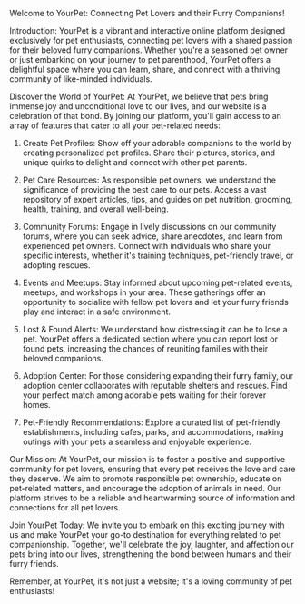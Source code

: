 Welcome to YourPet: Connecting Pet Lovers and their Furry Companions!

Introduction: YourPet is a vibrant and interactive online platform designed
exclusively for pet enthusiasts, connecting pet lovers with a shared passion for
their beloved furry companions. Whether you're a seasoned pet owner or just
embarking on your journey to pet parenthood, YourPet offers a delightful space
where you can learn, share, and connect with a thriving community of like-minded
individuals.

Discover the World of YourPet: At YourPet, we believe that pets bring immense
joy and unconditional love to our lives, and our website is a celebration of
that bond. By joining our platform, you'll gain access to an array of features
that cater to all your pet-related needs:

1. Create Pet Profiles: Show off your adorable companions to the world by
   creating personalized pet profiles. Share their pictures, stories, and unique
   quirks to delight and connect with other pet parents.

2. Pet Care Resources: As responsible pet owners, we understand the significance
   of providing the best care to our pets. Access a vast repository of expert
   articles, tips, and guides on pet nutrition, grooming, health, training, and
   overall well-being.

3. Community Forums: Engage in lively discussions on our community forums, where
   you can seek advice, share anecdotes, and learn from experienced pet owners.
   Connect with individuals who share your specific interests, whether it's
   training techniques, pet-friendly travel, or adopting rescues.

4. Events and Meetups: Stay informed about upcoming pet-related events, meetups,
   and workshops in your area. These gatherings offer an opportunity to
   socialize with fellow pet lovers and let your furry friends play and interact
   in a safe environment.

5. Lost & Found Alerts: We understand how distressing it can be to lose a pet.
   YourPet offers a dedicated section where you can report lost or found pets,
   increasing the chances of reuniting families with their beloved companions.

6. Adoption Center: For those considering expanding their furry family, our
   adoption center collaborates with reputable shelters and rescues. Find your
   perfect match among adorable pets waiting for their forever homes.

7. Pet-Friendly Recommendations: Explore a curated list of pet-friendly
   establishments, including cafes, parks, and accommodations, making outings
   with your pets a seamless and enjoyable experience.

Our Mission: At YourPet, our mission is to foster a positive and supportive
community for pet lovers, ensuring that every pet receives the love and care
they deserve. We aim to promote responsible pet ownership, educate on
pet-related matters, and encourage the adoption of animals in need. Our platform
strives to be a reliable and heartwarming source of information and connections
for all pet lovers.

Join YourPet Today: We invite you to embark on this exciting journey with us and
make YourPet your go-to destination for everything related to pet companionship.
Together, we'll celebrate the joy, laughter, and affection our pets bring into
our lives, strengthening the bond between humans and their furry friends.

Remember, at YourPet, it's not just a website; it's a loving community of pet
enthusiasts!
